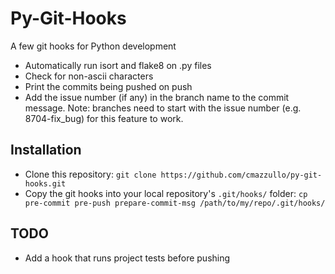 # Py-Git-Hooks

A few git hooks for Python development
- Automatically run isort and flake8 on .py files
- Check for non-ascii characters
- Print the commits being pushed on push
- Add the issue number (if any) in the branch name to the commit message.
Note: branches need to start with the issue number (e.g. 8704-fix_bug) for this feature to work.

## Installation

- Clone this repository: `git clone https://github.com/cmazzullo/py-git-hooks.git`
- Copy the git hooks into your local repository's `.git/hooks/` folder:
`cp pre-commit pre-push prepare-commit-msg /path/to/my/repo/.git/hooks/`

## TODO

- Add a hook that runs project tests before pushing
